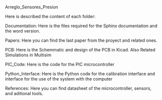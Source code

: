 Arreglo_Sensores_Presion

Here is described the content of each folder:

Documentation: Here is the files required for the Sphinx documentation and the word version.

Papers: Here you can find the last paper from the proyect and related ones. 

PCB: Here is the Schemmatic and design of the PCB in Kicad. Also Related Simulations in Multisim

PIC_Code: Here is the code for the PIC microcontroller

Python_Interface: Here is the Python code for the calibration interface and interface for the use of the system with the computer

References: Here you can find datasheet of the microcontroller, sensors, and aditional tools. 



